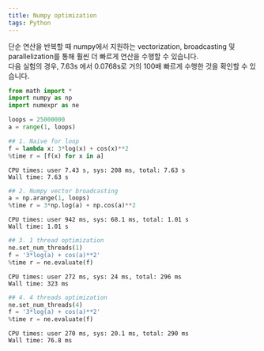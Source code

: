 ```yaml
---
title: Numpy optimization
tags: Python
---
```


<!--more-->

단순 연산을 반복할 때 numpy에서 지원하는 vectorization, broadcasting 및 parallelization를 통해 훨씬 더 빠르게 연산을 수행할 수 있습니다.  
다음 실험의 경우, 7.63s 에서 0.0768s로 거의 100배 빠르게 수행한 것을 확인할 수 있습니다.


```python
from math import *
import numpy as np
import numexpr as ne

loops = 25000000
a = range(1, loops)
```


```python
## 1. Naive for loop
f = lambda x: 3*log(x) + cos(x)**2
%time r = [f(x) for x in a]
```

    CPU times: user 7.43 s, sys: 208 ms, total: 7.63 s
    Wall time: 7.63 s



```python
## 2. Numpy vector broadcasting
a = np.arange(1, loops)
%time r = 3*np.log(a) + np.cos(a)**2
```

    CPU times: user 942 ms, sys: 68.1 ms, total: 1.01 s
    Wall time: 1.01 s



```python
## 3. 1 thread optimization
ne.set_num_threads(1)
f = '3*log(a) + cos(a)**2'
%time r = ne.evaluate(f)
```

    CPU times: user 272 ms, sys: 24 ms, total: 296 ms
    Wall time: 323 ms



```python
## 4. 4 threads optimization
ne.set_num_threads(4)
f = '3*log(a) + cos(a)**2'
%time r = ne.evaluate(f)
```

    CPU times: user 270 ms, sys: 20.1 ms, total: 290 ms
    Wall time: 76.8 ms
